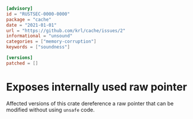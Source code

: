 ```toml
[advisory]
id = "RUSTSEC-0000-0000"
package = "cache"
date = "2021-01-01"
url = "https://github.com/krl/cache/issues/2"
informational = "unsound"
categories = ["memory-corruption"]
keywords = ["soundness"]

[versions]
patched = []
```

# Exposes internally used raw pointer

Affected versions of this crate dereference a raw pointer that can be modified
without using `unsafe` code.
